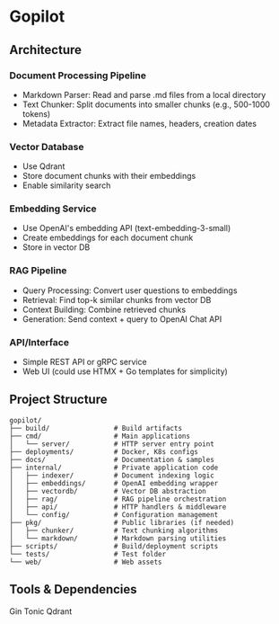 # Gopilot

## Architecture

### Document Processing Pipeline

* Markdown Parser: Read and parse .md files from a local directory
* Text Chunker: Split documents into smaller chunks (e.g., 500-1000 tokens)
* Metadata Extractor: Extract file names, headers, creation dates

### Vector Database

* Use Qdrant
* Store document chunks with their embeddings
* Enable similarity search

### Embedding Service

* Use OpenAI's embedding API (text-embedding-3-small)
* Create embeddings for each document chunk
* Store in vector DB

### RAG Pipeline

* Query Processing: Convert user questions to embeddings
* Retrieval: Find top-k similar chunks from vector DB
* Context Building: Combine retrieved chunks
* Generation: Send context + query to OpenAI Chat API

### API/Interface

* Simple REST API or gRPC service
* Web UI (could use HTMX + Go templates for simplicity)


## Project Structure

```
gopilot/
├── build/                # Build artifacts
├── cmd/                  # Main applications
│   └── server/           # HTTP server entry point
├── deployments/          # Docker, K8s configs
├── docs/                 # Documentation & samples
├── internal/             # Private application code
│   ├── indexer/          # Document indexing logic
│   ├── embeddings/       # OpenAI embedding wrapper
│   ├── vectordb/         # Vector DB abstraction
│   ├── rag/              # RAG pipeline orchestration
│   ├── api/              # HTTP handlers & middleware
│   └── config/           # Configuration management
├── pkg/                  # Public libraries (if needed)
│   ├── chunker/          # Text chunking algorithms
│   └── markdown/         # Markdown parsing utilities
├── scripts/              # Build/deployment scripts
└── tests/                # Test folder
└── web/                  # Web assets
```

## Tools & Dependencies

Gin Tonic
Qdrant